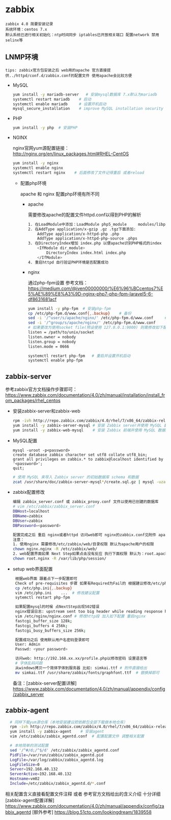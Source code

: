 # zabbix

    zabbix 4.0 简要安装记录
    系统环境：centos 7.x
    默认系统已进行相关初始化：ntp时间同步 iptables已开放相关端口 配置network 禁用selinx等

## LNMP环境

    tips: zabbix官方包安装之后 web用的apache 官方直接提供../httpd/conf.d/zabbix.conf的配置文件 使用apache会比较方便

* MySQL

    ```Bash
    yum install -y mariadb-server   # 安装mysql数据库 7.x默认为mariadb
    systemctl restart mariadb    # 启动
    systemctl enable mariadb     # 设置开机启动
    mysql_secure_installation    # improve MySQL installation security
    ```

* PHP

    ```Bash
    yum install -y php  # 安装PHP
    ```

* NGINX

    nginx官网yum源配置链接： <http://nginx.org/en/linux_packages.html#RHEL-CentOS>

    ```Bash
    yum install -y nginx
    systemctl enable nginx
    systemctl restart nginx    # 后面修改了文件记得重启 或者reload
    ```

  * 配置php环境

    apache 和 nginx 配置php环境有所不同

    * apache

        需要修改apache的配置文件httpd.conf以得到PHP的解析

        ```Bash
        1. 在LoadModule中添加：LoadModule php5_module     modules/libphp5.so
        2. 在AddType application/x-gzip .gz .tgz下面添加:
            AddType application/x-httpd-php .php
            AddType application/x-httpd-php-source .phps
        3. 在DirectoryIndex增加 index.php 以便apache识别PHP格式的index
            <IfModule dir_module>
                DirectoryIndex index.html index.php
            </IfModule>
        4. 重启httpd 自行验证PHP环境是否配置成功

        ```

    * nginx

        通过php-fpm设置
        参考文档：<https://medium.com/@iven00000000/%E6%96%BCcentos7%E5%AE%89%E8%A3%9D-nginx-php7-php-fpm-laravel5-6-df8631681acf>

        ```Bash
        yum install -y php-fpm  # 安装php-fpm
        cp /etc/php-fpm.d/www.conf{,.backup}    # 备份
        sed -i '/^user/s/apache/nginx/' /etc/php-fpm.d/www.conf     # 修改user和group为nginx
        sed -i '/^group/s/apache/nginx/' /etc/php-fpm.d/www.conf
        # 如果要改为使用socket file(预设使用 127.0.0.1:9000) 则需修改如下配置
        listen = /path/to/unix/socket
        listen.owner = nobody
        listen.group = nobody
        listen.mode = 0666

        systemctl restart php-fpm   # 重启并设置开机启动
        systemctl enable php-fpm
        ```

## zabbix-server

参考zabbix官方文档操作步骤即可：
<https://www.zabbix.com/documentation/4.0/zh/manual/installation/install_from_packages/rhel_centos>

* 安装zabbix-server和zabbix-web

    ```Bash
    rpm -ivh http://repo.zabbix.com/zabbix/4.0/rhel/7/x86_64/zabbix-release-4.0-1.el7.noarch.rpm
    yum install -y zabbix-server-mysql # 安装 Zabbix server并使用 MySQL 数据库
    yum install -y zabbix-web-mysql    # 安装 Zabbix 前端并使用 MySQL 数据库
    ```

* MySQL配置

    ```MySQL
    mysql -uroot -p<password>
    create database zabbix character set utf8 collate utf8_bin;
    grant all privileges on zabbix.* to zabbix@localhost identified by '<password>';
    quit;
    ```

    ```Bash
    # 使用 MySQL 来导入 Zabbix server 的初始数据库 schema 和数据
    zcat /usr/share/doc/zabbix-server-mysql*/create.sql.gz | mysql -uzabbix -p zabbix
    ```

* zabbix配置修改

    ```Bash
    编辑 zabbix_server.conf 或 zabbix_proxy.conf 文件以使用已创建的数据库
    # vim /etc/zabbix/zabbix_server.conf
    DBHost=localhost
    DBName=zabbix
    DBUser=zabbix
    DBPassword=<password>
    ```

    ```Bash
    配置完成之后 重启 nginx或者httpd 访问web即可 nginx的zabbix.conf见附件 apache的自带该配置文件
    注意：
    1. 使用nginx 需要修改/etc/zabbix/web/目录权限 默认为apache用户的权限
    chown nginx.nginx -R /etc/zabbix/web/
    2. web配置界面如果 Next Step如果点击没有反应 执行下面权限 默认为：root.apache
    chown root.nginx -R /var/lib/php/session/
    ```

* setup web界面配置

   ```Bash
    根据web界面 跟着点下一步配置即可
    Check of pre-requisites 步骤 如果有Required为Fail的 根据建议修改/etc/php.ini文件配置 然后重启php-fpm即可
    cp /etc/php.ini{,.backup}
    vim /etc/php.ini    ...  # 修改建议配置
    sytemctl restart php-fpm

    如果配置mysql的时候 点NextStep出现502错误
    nginx错误日志: upstream sent too big header while reading response header from upstream
    vim /etc/nginx/nginx.conf # 修改http段 加入如下配置 重启nginx
    fastcgi_buffer_size 128k;
    fastcgi_buffers 4 256k;
    fastcgi_busy_buffers_size 256k;

    配置成功之后 使用默认用户名密码登录即可
    User: Admin
    Passwd: <your password>

    访问web: http://192.168.xx.xx/profile.php以修改密码 设置语言等
    # 字体乱码问题
    从windows拷贝一个简体字体到服务器 比如: simkai.ttf # 附件直接给出
    mv simkai.ttf /usr/share/zabbix/fonts/graphfont.ttf  # 替换掉即可
    ```

    备注：[zabbix-server配置详解] <https://www.zabbix.com/documentation/4.0/zh/manual/appendix/config/zabbix_server>

## zabbix-agent

  ```Bash
    # 同样下载yum源仓库（本地安装建议把依赖包全部下载做本地仓库）
    rpm -ivh http://repo.zabbix.com/zabbix/4.0/rhel/7/x86_64/zabbix-release-4.0-1.el7.noarch.rpm
    yum install -y zabbix-agent    # 安装agent
    vim /etc/zabbix/zabbix_agentd.conf  # 配置配置文件 调整相关配置

    # 本地简单的测试配置
    sed '/^#/d;/^$/d' /etc/zabbix/zabbix_agentd.conf
    PidFile=/var/run/zabbix/zabbix_agentd.pid
    LogFile=/var/log/zabbix/zabbix_agentd.log
    LogFileSize=0
    Server=192.168.40.132
    ServerActive=192.168.40.132
    Hostname=vm02
    Include=/etc/zabbix/zabbix_agentd.d/*.conf
   ```

  相关配置含义直接看配置文件注释 或者 参考官方文档给出的含义介绍 十分详细
  [zabbix-agent配置详解] <https://www.zabbix.com/documentation/4.0/zh/manual/appendix/config/zabbix_agentd>
  [额外参考] <https://blog.51cto.com/lookingdream/1839558>